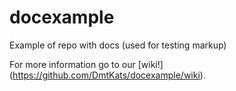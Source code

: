 # docexample
Example of repo with docs (used for testing markup)

For more information go to our [wiki!] (https://github.com/DmtKats/docexample/wiki).
